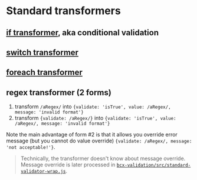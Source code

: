 # Standard transformers

## [if transformer](#/reference/if-transformer), aka conditional validation

## [switch transformer](#/reference/switch-transformer)

## [foreach transformer](#/reference/foreach-transformer)

## regex transformer (2 forms)

1. transform `/aRegex/` into `{validate: 'isTrue', value: /aRegex/, message: 'invalid format'}`
2. transform `{validate: /aRegex/}` into `{validate: 'isTrue', value: /aRegex/, message: 'invalid format'}`

Note the main advantage of form #2 is that it allows you override error message (but you cannot do value override) `{validate: /aRegex/, message: 'not acceptable!'}`.

> Technically, the transformer doesn't know about message override. Message override is later processed in [`bcx-validation/src/standard-validator-wrap.js`](https://github.com/buttonwoodcx/bcx-validation/blob/master/src/standard-validator-wrap.js).
